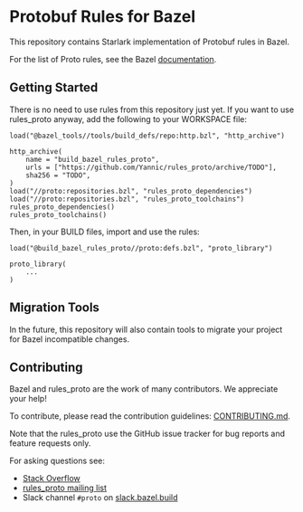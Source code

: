 # Protobuf Rules for Bazel

This repository contains Starlark implementation of Protobuf rules in Bazel.

For the list of Proto rules, see the Bazel
[documentation](https://docs.bazel.build/versions/master/be/overview.html).

## Getting Started

There is no need to use rules from this repository just yet. If you want to use
rules\_proto anyway, add the following to your WORKSPACE file:

```
load("@bazel_tools//tools/build_defs/repo:http.bzl", "http_archive")

http_archive(
    name = "build_bazel_rules_proto",
    urls = ["https://github.com/Yannic/rules_proto/archive/TODO"],
    sha256 = "TODO",
)
load("//proto:repositories.bzl", "rules_proto_dependencies")
load("//proto:repositories.bzl", "rules_proto_toolchains")
rules_proto_dependencies()
rules_proto_toolchains()
```

Then, in your BUILD files, import and use the rules:

```
load("@build_bazel_rules_proto//proto:defs.bzl", "proto_library")

proto_library(
    ...
)
```

## Migration Tools

In the future, this repository will also contain tools to migrate your project
for Bazel incompatible changes.

## Contributing

Bazel and rules\_proto are the work of many contributors. We appreciate your help!

To contribute, please read the contribution guidelines:
[CONTRIBUTING.md](https://github.com/Yannic/rules_proto/blob/master/CONTRIBUTING.md).

Note that the rules\_proto use the GitHub issue tracker for bug reports and
feature requests only.

For asking questions see:

* [Stack Overflow](https://stackoverflow.com/questions/tagged/bazel)
* [rules_proto mailing list](https://groups.google.com/forum/#!forum/proto-bazel-discuss)
* Slack channel `#proto` on [slack.bazel.build](https://slack.bazel.build)

